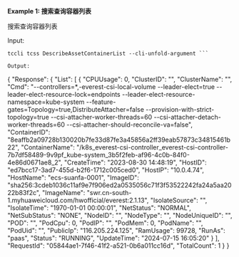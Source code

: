**Example 1: 搜索查询容器列表**

搜索查询容器列表

Input: 

```
tccli tcss DescribeAssetContainerList --cli-unfold-argument ```

Output: 
```
{
    "Response": {
        "List": [
            {
                "CPUUsage": 0,
                "ClusterID": "",
                "ClusterName": "",
                "Cmd": "--controllers=*,-everest-csi-local-volume --leader-elect=true --leader-elect-resource-lock=endpoints --leader-elect-resource-namespace=kube-system --feature-gates=Topology=true,DistributeAttacher=false --provision-with-strict-topology=true --csi-attacher-worker-threads=60 --csi-attacher-detach-worker-threads=60 --csi-attacher-should-reconcile-va=false",
                "ContainerID": "8eaffb2a09728b130020b7fe33d87fe3a45856a2ff39eab57873c34815461b22",
                "ContainerName": "/k8s_everest-csi-controller_everest-csi-controller-7b7df58489-9v9pf_kube-system_3b5f2feb-af96-4c0b-84f0-4e86d0671ae8_2",
                "CreateTime": "2023-08-30 14:48:19",
                "HostID": "ed7bcc17-3ad7-455d-b2f6-1712c005ced0",
                "HostIP": "10.0.4.74",
                "HostName": "ecs-suanfa-0001",
                "ImageID": "sha256:3cdeb1036c11af9e7f906ed2a0535056c71f3f53522242fa24a5aa2022b83f2c",
                "ImageName": "swr.cn-south-1.myhuaweicloud.com/hwofficial/everest:2.1.13",
                "IsolateSource": "",
                "IsolateTime": "1970-01-01 00:00:01",
                "NetStatus": "NORMAL",
                "NetSubStatus": "NONE",
                "NodeID": "",
                "NodeType": "",
                "NodeUniqueID": "",
                "POD": "",
                "PodCpu": 0,
                "PodIP": "",
                "PodMem": 0,
                "PodName": "",
                "PodUid": "",
                "PublicIp": "116.205.224.125",
                "RamUsage": 99728,
                "RunAs": "paas",
                "Status": "RUNNING",
                "UpdateTime": "2024-07-15 16:05:20"
            }
        ],
        "RequestId": "05844ae1-7f46-41f2-a521-0b6a011cc16d",
        "TotalCount": 1
    }
}
```

